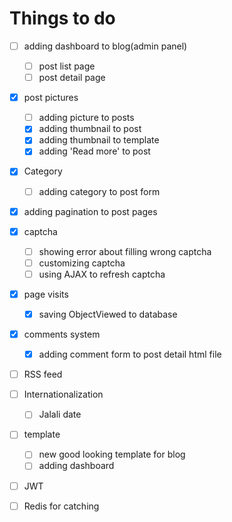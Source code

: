 # Things to do

- [ ] adding dashboard to blog(admin panel)
  - [ ] post list page
  - [ ] post detail page

- [X] post pictures
  - [ ] adding picture to posts
  - [X] adding thumbnail to post
  - [X] adding thumbnail to template
  - [X] adding 'Read more' to post

- [X] Category
  - [ ] adding category to post form

- [x] adding pagination to post pages

- [x] captcha
  - [ ] showing error about filling wrong captcha
  - [ ] customizing captcha
  - [ ] using AJAX to refresh captcha

- [X] page visits
  - [X] saving ObjectViewed to database

- [x] comments system
  - [x] adding comment form to post detail html file

- [ ] RSS feed

- [ ] Internationalization
  - [ ] Jalali date

- [ ] template
  - [ ] new good looking template for blog
  - [ ] adding dashboard

- [ ] JWT

- [ ] Redis for catching
